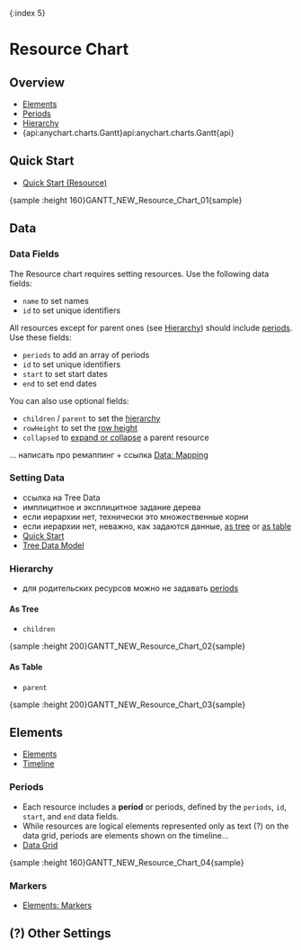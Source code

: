 {:index 5}
# Resource Chart

## Overview

* [Elements](Elements)
* [Periods](#periods)
* [Hierarchy](#hierarchy)
* {api:anychart.charts.Gantt}api:anychart.charts.Gantt{api}

## Quick Start

* [Quick Start (Resource)](Quick_Start_\(Resource\))

{sample :height 160}GANTT\_NEW\_Resource\_Chart\_01{sample}

## Data

### Data Fields

The Resource chart requires setting resources. Use the following data fields:

* `name` to set names
* `id` to set unique identifiers

All resources except for parent ones (see [Hierarchy](#hierarchy)) should include [periods](#periods). Use these fields:

* `periods` to add an array of periods
* `id` to set unique identifiers
* `start` to set start dates
* `end` to set end dates

You can also use optional fields:

* `children` / `parent` to set the [hierarchy](#hierarchy)
* `rowHeight` to set the [row height](Basic_Settings#header_and_row_height)
* `collapsed` to [expand or collapse](Basic_Settings#navigation) a parent resource

... написать про ремаппинг + ссылка [Data: Mapping](Data#mapping)

### Setting Data

* ссылка на Tree Data
* имплицитное и эксплицитное задание дерева
* если иерархии нет, технически это множественные корни
* если иерархии нет, неважно, как задаются данные, [as tree](#as_tree) or [as table](#as_table)
* [Quick Start](#quick_start)
* [Tree Data Model](../Working_with_Data/Tree_Data_Model)

### Hierarchy

* для родительских ресурсов можно не задавать [periods](#periods)

#### As Tree

* `children`

{sample :height 200}GANTT\_NEW\_Resource\_Chart\_02{sample}

#### As Table

* `parent`

{sample :height 200}GANTT\_NEW\_Resource\_Chart\_03{sample}

## Elements

* [Elements](Elements)
* [Timeline](Timeline)

### Periods

* Each resource includes a **period** or periods, defined by the `periods`, `id`, `start`, and `end` data fields.
* While resources are logical elements represented only as text (?) on the data grid, periods are elements shown on the timeline...
* [Data Grid](#data_grid)

{sample :height 160}GANTT\_NEW\_Resource\_Chart\_04{sample}

### Markers

* [Elements: Markers](Elements#markers)

## (?) Other Settings